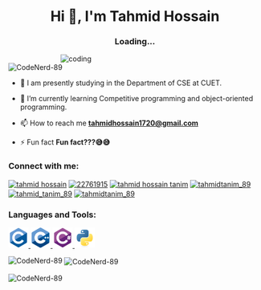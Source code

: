 <h1 align="center">Hi 👋, I'm Tahmid Hossain</h1>
<h3 align="center">Loading...</h3>

<img align="right" alt="coding" width="400" src="https://encrypted-tbn0.gstatic.com/images?q=tbn:ANd9GcTJsKZVppBhshJBN6_RHp9luylwz4eQO4I8Tg&s">

<p align="left"> <img src="https://komarev.com/ghpvc/?username=tahmid4089&label=Profile%20views&color=0e75b6&style=flat" alt="CodeNerd-89" /> </p>

- 🏫 I am presently studying in the Department of CSE at CUET.

- 🌱 I’m currently learning Competitive programming and object-oriented programming.

- 📫 How to reach me **tahmidhossain1720@gmail.com**

- ⚡ Fun fact **Fun fact???😅😅**

<h3 align="left">Connect with me:</h3>
<p align="left">
<a href="https://www.linkedin.com/in/tahmid-hossain-83424a227/" target="blank"><img align="center" src="https://raw.githubusercontent.com/rahuldkjain/github-profile-readme-generator/master/src/images/icons/Social/linked-in-alt.svg" alt="tahmid hossain" height="30" width="40" /></a>
<a href="https://stackoverflow.com/users/22761915" target="blank"><img align="center" src="https://raw.githubusercontent.com/rahuldkjain/github-profile-readme-generator/master/src/images/icons/Social/stack-overflow.svg" alt="22761915" height="30" width="40" /></a>
<a href="https://www.facebook.com/tahmid.hossain.16503?mibextid=ZbWKwL" target="blank"><img align="center" src="https://raw.githubusercontent.com/rahuldkjain/github-profile-readme-generator/master/src/images/icons/Social/facebook.svg" alt="tahmid hossain tanim" height="30" width="40" /></a>
<a href="https://www.codechef.com/users/tahmidtanim_89" target="blank"><img align="center" src="https://cdn.jsdelivr.net/npm/simple-icons@3.1.0/icons/codechef.svg" alt="tahmidtanim_89" height="30" width="40" /></a>
<a href="https://codeforces.com/profile/tahmid_tanim_89" target="blank"><img align="center" src="https://raw.githubusercontent.com/rahuldkjain/github-profile-readme-generator/master/src/images/icons/Social/codeforces.svg" alt="tahmid_tanim_89" height="30" width="40" /></a>
<a href="https://www.leetcode.com/tahmidtanim_89" target="blank"><img align="center" src="https://raw.githubusercontent.com/rahuldkjain/github-profile-readme-generator/master/src/images/icons/Social/leet-code.svg" alt="tahmidtanim_89" height="30" width="40" /></a>
</p>

<h3 align="left">Languages and Tools:</h3>
<p align="left"> <a href="https://www.cprogramming.com/" target="_blank" rel="noreferrer"> <img src="https://raw.githubusercontent.com/devicons/devicon/master/icons/c/c-original.svg" alt="c" width="40" height="40"/> </a> <a href="https://www.w3schools.com/cpp/" target="_blank" rel="noreferrer"> <img src="https://raw.githubusercontent.com/devicons/devicon/master/icons/cplusplus/cplusplus-original.svg" alt="cplusplus" width="40" height="40"/> </a> <a href="https://www.w3schools.com/cs/" target="_blank" rel="noreferrer"> <img src="https://raw.githubusercontent.com/devicons/devicon/master/icons/csharp/csharp-original.svg" alt="csharp" width="40" height="40"/> </a> <a href="https://www.python.org" target="_blank" rel="noreferrer"> <img src="https://raw.githubusercontent.com/devicons/devicon/master/icons/python/python-original.svg" alt="python" width="40" height="40"/> </a> </p>

<p><img align="left" src="https://github-readme-stats.vercel.app/api/top-langs?username=CodeNerd-89&show_icons=true&locale=en&layout=compact" alt="CodeNerd-89" /></p>

<p>&nbsp;<img align="center" src="https://github-readme-stats.vercel.app/api?username=CodeNerd-89&show_icons=true&locale=en" alt="CodeNerd-89" /></p>

<p><img align="center" src="https://github-readme-streak-stats.herokuapp.com/?user=CodeNerd-89&" alt="CodeNerd-89" /></p>

